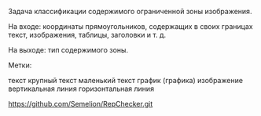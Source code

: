 Задача классификации содержимого ограниченной зоны изображения.

На входе: координаты прямоугольников, содержащих в своих границах текст, изображения, таблицы, заголовки и т. д.

На выходе: тип содержимого зоны. 

Метки: 

текст
крупный текст
маленький текст
график (графика)
изображение
вертикальная линия
горизонтальная линия

https://github.com/Semelion/RepChecker.git

